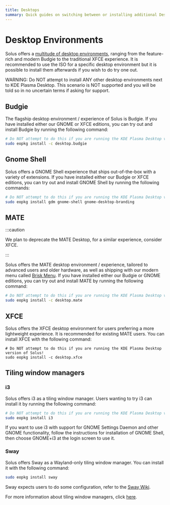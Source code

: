 ```yaml
---
title: Desktops
summary: Quick guides on switching between or installing additional Desktop Environments on Solus
---
```


# Desktop Environments

Solus offers a [multitude of desktop environments](https://getsol.us/solus/experiences/), ranging from the feature-rich and modern Budgie to the traditional XFCE experience. It is recommended to use the ISO for a specific desktop environment but it is possible to install them afterwards if you wish to do try one out.

WARNING: Do NOT attempt to install ANY other desktop environments next to KDE Plasma Desktop. This scenario is NOT supported and you will be told so in no uncertain terms if asking for support.

## Budgie

The flagship desktop environment / experience of Solus is Budgie. If you have installed either our  GNOME or XFCE editions, you can try out and install Budgie by running the following command:

```bash
# Do NOT attempt to do this if you are running the KDE Plasma Desktop version of Solus!
sudo eopkg install -c desktop.budgie
```

## Gnome Shell

Solus offers a GNOME Shell experience that ships out-of-the-box with a variety of extensions. If you have installed either our Budgie or XFCE editions, you can try out and install GNOME Shell by running the following commands:

```bash
# Do NOT attempt to do this if you are running the KDE Plasma Desktop version of Solus!
sudo eopkg install gdm gnome-shell gnome-desktop-branding
```

## MATE

:::caution

We plan to deprecate the MATE Desktop, for a similar experience, consider XFCE.

:::

Solus offers the MATE desktop environment / experience, tailored to advanced users and older hardware, as well as shipping with our modern menu called [Brisk Menu](https://github.com/getsolus/brisk-menu). If you have installed either our Budgie or GNOME editions, you can try out and install MATE by running the following command:

```bash
# Do NOT attempt to do this if you are running the KDE Plasma Desktop version of Solus!
sudo eopkg install -c desktop.mate
```

## XFCE

Solus offers the XFCE desktop environment for users preferring a more lightweight experience. It is recommended for existing MATE users. You can install XFCE with the following command:

```
# Do NOT attempt to do this if you are running the KDE Plasma Desktop version of Solus!
sudo eopkg install -c desktop.xfce
```

## Tiling window managers

### i3

Solus offers i3 as a tiling window manager. Users wanting to try i3 can install it by running the following command:

```bash
# Do NOT attempt to do this if you are running the KDE Plasma Desktop version of Solus!
sudo eopkg install i3
```

If you want to use i3 with support for GNOME Settings Daemon and other GNOME functionality, follow the instructions for installation of GNOME Shell, then choose GNOME+i3 at the login screen to use it.

### Sway

Solus offers Sway as a Wayland-only tiling window manager. You can install it with the following command:

```bash
sudo eopkg install sway
```

Sway expects users to do some configuration, refer to the [Sway Wiki](https://github.com/swaywm/sway/wiki).

For more information about tiling window managers, click [here](https:/en.wikipedia.org/wiki/Tiling_window_manager).
